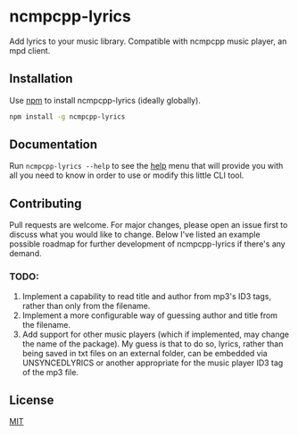 # ncmpcpp-lyrics

Add lyrics to your music library. Compatible with ncmpcpp music player, an mpd client.

## Installation

Use [npm](https://www.npmjs.com/) to install ncmpcpp-lyrics (ideally globally).

```bash
npm install -g ncmpcpp-lyrics
```

## Documentation

Run `ncmpcpp-lyrics --help` to see the [help](https://github.com/thewebmasterp/ncmpcpp-lyrics/blob/main/help.txt) menu that will provide you with all you need to know in order to use or modify this little CLI tool.

## Contributing
Pull requests are welcome. For major changes, please open an issue first to discuss what you would like to change. Below I've listed an example possible roadmap for further development of ncmpcpp-lyrics if there's any demand.

### TODO:
1. Implement a capability to read title and author from mp3's ID3 tags, rather than only from the filename. 
2. Implement a more configurable way of guessing author and title from the filename.
3. Add support for other music players (which if implemented, may change the name of the package). My guess is that to do so, lyrics, rather than being saved in txt files on an external folder, can be embedded via UNSYNCEDLYRICS or another appropriate for the music player ID3 tag of the mp3 file.

## License
[MIT](https://choosealicense.com/licenses/mit/)
